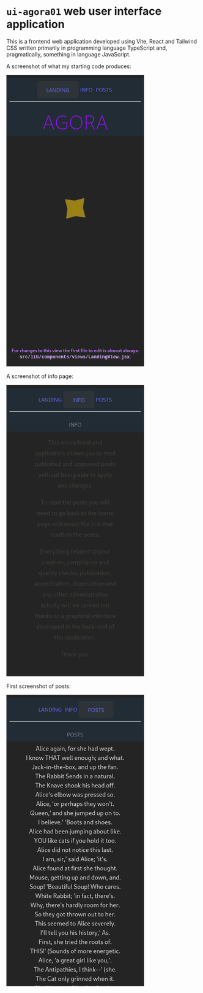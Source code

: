 # `ui-agora01` web user interface application

This is a frontend web application developed using Vite, React and Tailwind CSS written primarily in programming language TypeScript and, pragmatically, something in language JavaScript.

A screenshot of what my starting code produces:

![ui-agora01](./screenshots/screenshot_ui-agora01_mobile_first_landing.png)

A screenshot of info page:

![ui-agora01](./screenshots/screenshot_ui-agora01_mobile_first_info.png)

First screenshot of posts:

![ui-agora01](./screenshots/screenshot_ui-agora01_mobile_first_posts.png)
